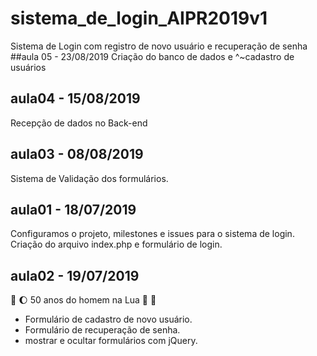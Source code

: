 # sistema_de_login_AIPR2019v1
Sistema de Login com registro de novo usuário e recuperação de senha
##aula 05 - 23/08/2019
Criação do banco de dados e ^~cadastro de usuários
## aula04 - 15/08/2019
 Recepção de dados no Back-end
## aula03 - 08/08/2019
Sistema de Validação dos formulários.
## aula01 - 18/07/2019
Configuramos o projeto, milestones e issues para o sistema de login.
Criação do arquivo index.php e formulário de login.
## aula02 - 19/07/2019 
:rocket: :moon: 50 anos do homem na Lua 🌝 🌚

* Formulário de cadastro de novo usuário.
* Formulário de recuperação de senha.
* mostrar e ocultar formulários com jQuery.
